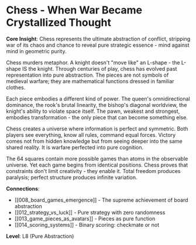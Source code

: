 # Chess - When War Became Crystallized Thought

**Core Insight**: Chess represents the ultimate abstraction of conflict, stripping war of its chaos and chance to reveal pure strategic essence - mind against mind in geometric purity.

Chess murders metaphor. A knight doesn't "move like" an L-shape - the L-shape IS the knight. Through centuries of play, chess has evolved past representation into pure abstraction. The pieces are not symbols of medieval warfare; they are mathematical functions dressed in familiar clothes.

Each piece embodies a different kind of power. The queen's omnidirectional dominance, the rook's brutal linearity, the bishop's diagonal worldview, the knight's ability to violate space itself. The pawn, weakest and strongest, embodies transformation - the only piece that can become something else.

Chess creates a universe where information is perfect and symmetric. Both players see everything, know all rules, command equal forces. Victory comes not from hidden knowledge but from seeing deeper into the same shared reality. It is warfare perfected into pure cognition.

The 64 squares contain more possible games than atoms in the observable universe. Yet each game begins from identical positions. Chess proves that constraints don't limit creativity - they enable it. Total freedom produces paralysis; perfect structure produces infinite variation.

**Connections**:
- [[008_board_games_emergence]] - The supreme achievement of board abstraction
- [[012_strategy_vs_luck]] - Pure strategy with zero randomness
- [[013_game_pieces_as_avatars]] - Pieces as pure function
- [[014_scoring_systems]] - Binary scoring: checkmate or not

**Level**: L8 (Pure Abstraction)